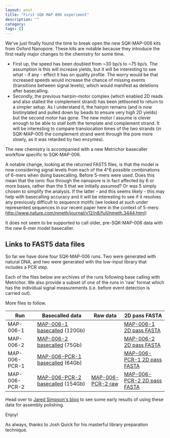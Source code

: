 ```yaml
---
layout: post
title: "First SQK MAP 006 experiment"
description: ""
category: 
tags: []
---
```


We've just finally found the time to break open the new SQK-MAP-006
kits from Oxford Nanopore. These kits are notable because they
introduce the first really major changes to the chemistry for some time.

   * First up, the speed has been doubled from ~30 bp/s to ~75 bp/s. 
     The assumption is this will increase yields, but it will be
     interesting to see what - if any - effect it has on quality profile.
     The worry would be that increased speeds would increase the chance
     of missing events (transitions between signal levels),
     which would manifest as deletions after basecalling.
   * Secondly, the previous hairpin-motor complex (which enabled 2D
     reads and also stalled the complement strand) has been jettisoned
     to return to a simpler setup. As I understand it, the hairpin
     remains (and is now biotinylated and pulled down by beads to
     ensure very high 2D yields) but the second motor has gone. The
     new motor I assume is clever enough to be able to stall both
     the template and complement strand. It will be interesting to 
     compare translocation times of the two strands (in SQK-MAP-005
     the complement strand went through the pore more slowly,
     as it was retarded by two enzymes).

The new chemistry is accompanied with a new Metrichor basecaller
workflow specific to SQK-MAP-006. 

A notable change, looking at the returned FAST5 files, is that the
model is now considering signal levels from each of the 4^6 possible
combinations of 6-mers when doing basecalling. Before 5-mers were
used. Does this mean that the ionic flux through the nanopore is
in fact affected by 6 or more bases, rather than the 5 that we
initially assumed? Or was 5 simply chosen to simplify the analysis.
If the latter - and this seems likely - this may help with
basecalling accuracy and it will be interesting to see if it
resolves any previously difficult to sequence motifs (we looked at
such under represented sequences in our recent paper here in
the context of 5-mers:
<http://www.nature.com/nmeth/journal/v12/n8/full/nmeth.3444.html>)

It does not seem to be supported to call older, pre-SQK-MAP-006
data with the new 6-mer model basecaller.

## Links to FAST5 data files

So far we have done four SQK-MAP-006 runs. Two were generated with natural
DNA, and two were generated with the low-input library that includes 
a PCR step.

Each of the files below are archives of the runs following base calling
with Metrichor. We also provide a subset of one of the runs in 'raw'
format which has the individual signal measurements (i.e. before event
detection is carried out).

More files to follow.

Run                | Basecalled data |  Raw data  | 2D pass FASTA
-------------------|-----------------|------------|----------------
MAP-006-1 |  [MAP-006-1 basecalled](http://nanopore.climb-radosgw01.bham.ac.uk/MAP006-1.basecalled.tar)  (120Gb)  | | [MAP-006-1 2D pass FASTA](http://nanopore.climb-radosgw01.bham.ac.uk/MAP006-1_2D_pass.fasta)
MAP-006-2  |  [MAP-006-2 basecalled](http://nanopore.climb-radosgw01.bham.ac.uk/MAP006-2.basecalled.tar) (75Gb) | | [MAP-006-2 2D pass FASTA](http://nanopore.climb-radosgw01.bham.ac.uk/MAP006-2_2D_pass.fasta)
MAP-006-PCR-1  |  [MAP-006-PCR-1 basecalled](http://nanopore.climb-radosgw01.bham.ac.uk/MAP006-PCR-1_basecalled.tar) (64Gb) | | [MAP-006-PCR-1 2D pass FASTA](http://nanopore.climb-radosgw01.bham.ac.uk/MAP006-1-PCR_2D_pass.fasta)
MAP-006-PCR-2 | [MAP-006-PCR-2 basecalled](http://nanopore.climb-radosgw01.bham.ac.uk/MAP006-PCR-2_basecalled.tar) (154Gb) | [MAP-006-PCR-2 raw](http://nanopore.climb-radosgw01.bham.ac.uk/MAP006-PCR-2_raw.tar) | [MAP-006-PCR-2 2D pass FASTA](http://nanopore.climb-radosgw01.bham.ac.uk/MAP006-PCR-2_2D_pass.fasta)

Head over to <a href="http://simpsonlab.github.io/2015/10/07/nanopolish-v0.4.0/">Jared Simpson's blog</a> to see some early results of using these data for assembly polishing.


Enjoy!

As always, thanks to Josh Quick for his masterful library preparation
technique.






